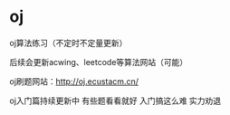 # oj
oj算法练习（不定时不定量更新）

后续会更新acwing、leetcode等算法网站（可能）

oj刷题网站：http://oj.ecustacm.cn/

oj入门篇持续更新中
有些题看看就好 入门搞这么难 实力劝退
